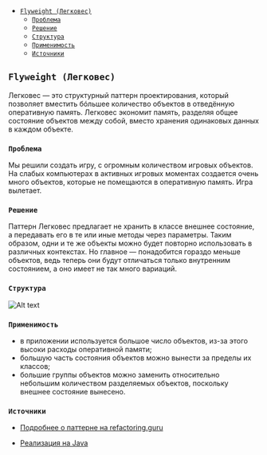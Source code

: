 <!-- TOC -->
  * [`Flyweight (Легковес)`](#flyweight-легковес)
    * [`Проблема`](#проблема)
    * [`Решение`](#решение)
    * [`Структура`](#структура)
    * [`Применимость`](#применимость)
    * [`Источники`](#источники)
<!-- TOC -->

## `Flyweight (Легковес)`

Легковес — это структурный паттерн проектирования, который позволяет вместить бóльшее количество объектов 
в отведённую оперативную память. Легковес экономит память, разделяя общее состояние объектов между собой, 
вместо хранения одинаковых данных в каждом объекте.

### `Проблема`

Мы решили создать игру, с огромным количеством игровых объектов. На слабых компьютерах в активных игровых моментах 
создается очень много объектов, которые не помещаются в оперативную память. Игра вылетает. 

### `Решение`

Паттерн Легковес предлагает не хранить в классе внешнее состояние, а передавать его в те или иные методы через параметры. 
Таким образом, одни и те же объекты можно будет повторно использовать в различных контекстах. 
Но главное — понадобится гораздо меньше объектов, ведь теперь они будут отличаться только внутренним состоянием, 
а оно имеет не так много вариаций.



### `Структура`

![Alt text](https://refactoring.guru/images/patterns/diagrams/flyweight/example-2x.png)

### `Применимость`

- в приложении используется большое число объектов, из-за этого высоки расходы оперативной памяти;
- большую часть состояния объектов можно вынести за пределы их классов;
- большие группы объектов можно заменить относительно небольшим количеством разделяемых объектов, 
поскольку внешнее состояние вынесено.

### `Источники`

- [Подробнее о паттерне на refactoring.guru](https://refactoring.guru/ru/design-patterns/composite)

- [Реализация на Java](https://refactoring.guru/ru/design-patterns/composite/java/example)